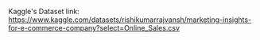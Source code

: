 Kaggle's Dataset link: https://www.kaggle.com/datasets/rishikumarrajvansh/marketing-insights-for-e-commerce-company?select=Online_Sales.csv
